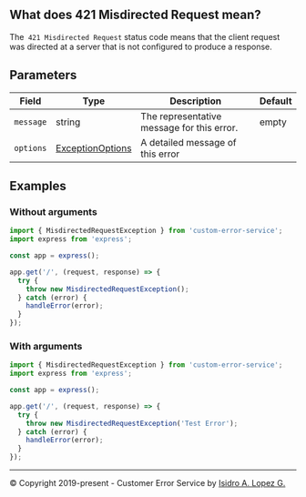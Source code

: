 ## What does 421 Misdirected Request mean?

The` 421 Misdirected Request` status code means that the client request was directed at a server that is not configured to produce a response.

## Parameters

| Field     | Type                                                             | Description                                | Default |
|-----------|------------------------------------------------------------------|--------------------------------------------|---------|
| `message` | string                                                           | The representative message for this error. | empty   |
| `options` | [ExceptionOptions](../interfaces/exception-options.interface.md) | A detailed message of this error           |         |

## Examples

### Without arguments

```typescript
import { MisdirectedRequestException } from 'custom-error-service';
import express from 'express';

const app = express();

app.get('/', (request, response) => {
  try {
    throw new MisdirectedRequestException();
  } catch (error) {
    handleError(error);
  }
});
```

### With arguments

```typescript
import { MisdirectedRequestException } from 'custom-error-service';
import express from 'express';

const app = express();

app.get('/', (request, response) => {
  try {
    throw new MisdirectedRequestException('Test Error');
  } catch (error) {
    handleError(error);
  }
});
```

---

&copy; Copyright 2019-present - Customer Error Service by [Isidro A. Lopez G.](https://ialopezg.com/)
